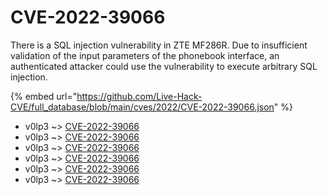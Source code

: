 # CVE-2022-39066

There is a SQL injection vulnerability in ZTE MF286R. Due to insufficient validation of the input parameters of the phonebook interface, an authenticated attacker could use the vulnerability to execute arbitrary SQL injection.

{% embed url="https://github.com/Live-Hack-CVE/full_database/blob/main/cves/2022/CVE-2022-39066.json" %}


* v0lp3 ~> [CVE-2022-39066](https://www.alice-snow.ru/2022/database/cve-2022-39066/cve-2022-39066-v0lp3)
* v0lp3 ~> [CVE-2022-39066](https://www.alice-snow.ru/2022/database/cve-2022-39066/cve-2022-39066-v0lp3)
* v0lp3 ~> [CVE-2022-39066](https://www.alice-snow.ru/2022/database/cve-2022-39066/cve-2022-39066-v0lp3)
* v0lp3 ~> [CVE-2022-39066](https://www.alice-snow.ru/2022/database/cve-2022-39066/cve-2022-39066-v0lp3)
* v0lp3 ~> [CVE-2022-39066](https://www.alice-snow.ru/2022/database/cve-2022-39066/cve-2022-39066-v0lp3)
* v0lp3 ~> [CVE-2022-39066](https://www.alice-snow.ru/2022/database/cve-2022-39066/cve-2022-39066-v0lp3)